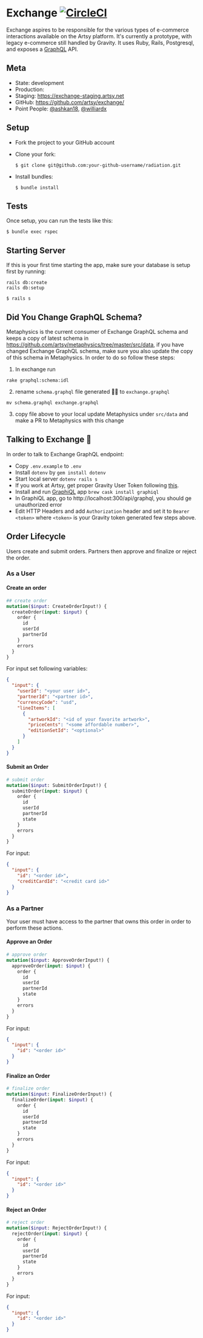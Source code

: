 # Exchange [![CircleCI](https://circleci.com/gh/artsy/exchange.svg?style=svg)](https://circleci.com/gh/artsy/exchange)

Exchange aspires to be responsible for the various types of e-commerce interactions available on the Artsy platform. It's currently a prototype, with legacy e-commerce still handled by Gravity. It uses Ruby, Rails, Postgresql, and exposes a [GraphQL](http://graphql-ruby.org/) API.

## Meta

* State: development
* Production:
* Staging: https://exchange-staging.artsy.net
* GitHub: https://github.com/artsy/exchange/
* Point People: [@ashkan18][ashkan18], [@williardx][williardx]

## Setup

* Fork the project to your GitHub account

* Clone your fork:
  ```
  $ git clone git@github.com:your-github-username/radiation.git
  ```

* Install bundles:
  ```
  $ bundle install
  ```

## Tests

Once setup, you can run the tests like this:

```
$ bundle exec rspec
```

## Starting Server
If this is your first time starting the app, make sure your database is setup first by running:
```shell
rails db:create
rails db:setup
```

```
$ rails s
```

## Did You Change GraphQL Schema?
Metaphysics is the current consumer of Exchange GraphQL schema and keeps a copy of latest schema in https://github.com/artsy/metaphysics/tree/master/src/data, if you have changed Exchange GraphQL schema, make sure you also update the copy of this schema in Metaphysics. In order to do so follow these steps:
1) In exchange run
```shell
rake graphql:schema:idl
```
2) rename `schema.graphql` file generated ☝🏼 to `exchange.graphql`
```shell
mv schema.graphql exchange.graphql
```
3) copy file above to your local update Metaphysics under `src/data` and make a PR to Metaphysics with this change


## Talking to Exchange 🤑
In order to talk to Exchange GraphQL endpoint:
- Copy `.env.example` to `.env`
- Install `dotenv` by `gem install dotenv`
- Start local server `dotenv rails s`
- If you work at Artsy, get proper Gravity User Token following [this](https://github.com/artsy/gravity/blob/master/doc/ApiAuthentication.md#fetching-a-jwt-for-the-target-service).
- Install and run [GraphiQL](https://github.com/skevy/graphiql-app) app `brew cask install graphiql`
- In GraphiQL app, go to http://localhost:300/api/graphql, you should ge unauthorized error
- Edit HTTP Headers and add `Authorization` header and set it to `Bearer <token>` where `<token>` is your Gravity token generated few steps above.

## Order Lifecycle

Users create and submit orders. Partners then approve and finalize or reject the order.

### As a User

#### Create an order
```graphql
## create order
mutation($input: CreateOrderInput!) {
  createOrder(input: $input) {
    order {
      id
      userId
      partnerId
    }
    errors
  }
}
```
For input set following variables:
```json
{
  "input": {
    "userId": "<your user id>",
    "partnerId": "<partner id>",
    "currencyCode": "usd",
    "lineItems": [
      {
        "artworkId": "<id of your favorite artwork>",
        "priceCents": "<some affordable number>",
        "editionSetId": "<optional>"
      }
    ]
  }
}
```

#### Submit an Order
```graphql
# submit order
mutation($input: SubmitOrderInput!) {
  submitOrder(input: $input) {
    order {
      id
      userId
      partnerId
      state
    }
    errors
  }
}
```
For input:
```json
{
  "input": {
    "id": "<order id>",
    "creditCardId": "<credit card id>"
  }
}
```

### As a Partner

Your user must have access to the partner that owns this order in order to perform these actions.

#### Approve an Order
```graphql
# approve order
mutation($input: ApproveOrderInput!) {
  approveOrder(input: $input) {
    order {
      id
      userId
      partnerId
      state
    }
    errors
  }
}
```
For input:
```json
{
  "input": {
    "id": "<order id>"
  }
}
```


#### Finalize an Order
```graphql
# finalize order
mutation($input: FinalizeOrderInput!) {
  finalizeOrder(input: $input) {
    order {
      id
      userId
      partnerId
      state
    }
    errors
  }
}
```
For input:
```json
{
  "input": {
    "id": "<order id>"
  }
}
```

#### Reject an Order
```graphql
# reject order
mutation($input: RejectOrderInput!) {
  rejectOrder(input: $input) {
    order {
      id
      userId
      partnerId
      state
    }
    errors
  }
}
```
For input:
```json
{
  "input": {
    "id": "<order id>"
  }
}
```

[ashkan18]: https://github.com/ashkan18
[williardx]: https://github.com/williardx
